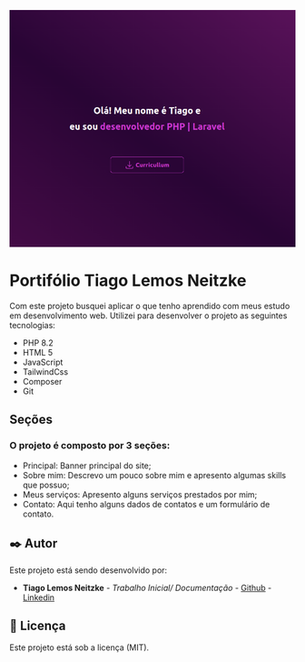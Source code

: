 ![](/src/img/portfolio.png)
# Portifólio Tiago Lemos Neitzke

Com este projeto busquei aplicar o que tenho aprendido com meus estudo em desenvolvimento web.
Utilizei para desenvolver o projeto as seguintes tecnologias:

- PHP 8.2
- HTML 5
- JavaScript
- TailwindCss
- Composer
- Git

## Seções

### O projeto é composto por 3 seções:

- Principal: Banner principal do site;
- Sobre mim: Descrevo um pouco sobre mim e apresento algumas skills que possuo;
- Meus serviços: Apresento alguns serviços prestados por mim;
- Contato: Aqui tenho alguns dados de contatos e um formulário de contato.

## ✒️ Autor

Este projeto está sendo desenvolvido por:

- **Tiago Lemos Neitzke** - *Trabalho Inicial/ Documentação* - [Github](https://github.com/TiagoLemosNeitzke) - [Linkedin](https://www.linkedin.com/in/tiago-lemos-neitzke/)

## 📄 Licença

Este projeto está sob a licença (MIT).
